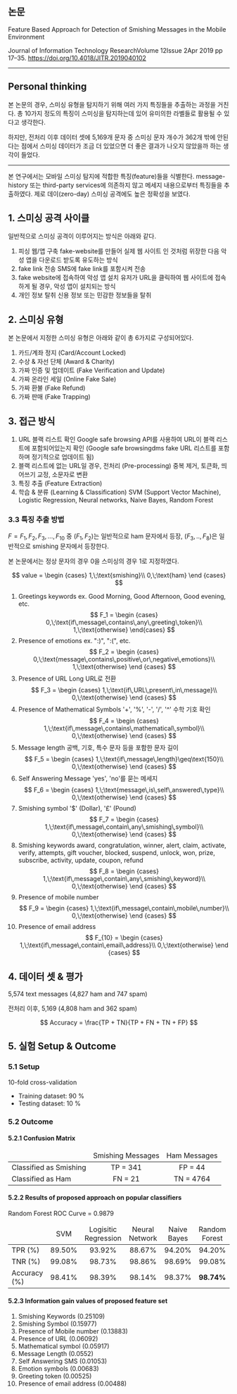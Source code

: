 
## 논문 
Feature Based Approach for Detection of Smishing Messages in the Mobile Environment

Journal of Information Technology ResearchVolume 12Issue 2Apr 2019 pp 17–35. https://doi.org/10.4018/JITR.2019040102

<hr> 

## Personal thinking

본 논문의 경우, 스미싱 유형을 탐지하기 위해 여러 가지 특징들을 추출하는 과정을 거친다. 총 10가지 정도의 특징이 스미싱을 탐지하는데 있어 유미의한 라벨들로 활용될 수 있다고 생각한다. 

하지만, 전처리 이후 데이터 셋에 5,169개 문자 중 스미싱 문자 개수가 362개 밖에 안된다는 점에서 스미싱 데이터가 조금 더 있었으면 더 좋은 결과가 나오지 않았을까 하는 생각이 들었다.
<hr>

본 연구에서는 모바일 스미싱 탐지에 적합한 특징(feature)들을 식별한다. message-history 또는 third-party services에 의존하지 않고 메세지 내용으로부터 특징들을 추출하였다. 제로 데이(zero-day) 스미싱 공격에도 높은 정확성을 보였다.

## 1. 스미싱 공격 사이클

일반적으로 스미싱 공격이 이루어지는 방식은 아래와 같다. 

1. 피싱 웹/앱 구축
   fake-website를 만들어 실제 웹 사이트 인 것처럼 위장한 다음 악성 앱을 다운로드 받도록 유도하는 방식
2. fake link 전송
   SMS에 fake link를 포함시켜 전송 
3. fake website에 접속하여 악성 앱 설치
   유저가 URL을 클릭하여 웹 사이트에 접속하게 될 경우, 악성 앱이 설치되는 방식
4. 개인 정보 탈취 
   신용 정보 또는 민감한 정보들을 탈취

## 2. 스미싱 유형

본 논문에서 지정한 스미싱 유형은 아래와 같이 총 6가지로 구성되어있다. 

1. 카드/계좌 정지 (Card/Account Locked) 
2. 수상 & 자선 단체 (Award & Charity) 
3. 가짜 인증 및 업데이트 (Fake Verification and Update)
4. 가짜 온라인 세일 (Online Fake Sale) 
5. 가짜 환불 (Fake Refund) 
6. 가짜 판매 (Fake Trapping) 

## 3. 접근 방식

1. URL 블랙 리스트 확인
   Google safe browsing API를 사용하여 URL이 블랙 리스트에 포함되어있는지 확인 (Google safe browsingdms fake URL 리스트를 포함하며 정기적으로 업데이트 됨) 
2. 블랙 리스트에 없는 URL일 경우, 전처리 (Pre-processing)
   중복 제거, 토큰화, 띄어쓰기 교정, 소문자로 변환
3. 특징 추출 (Feature Extraction)
4. 학습 & 분류 (Learning & Classification)
   SVM (Support Vector Machine), Logistic Regression, Neural networks, Naive Bayes, Random Forest 

### 3.3 특징 추출 방법
$F={F_1,F_2,F_3,...,F_{10}}$ 중 $(F_1,F_2)$는 일반적으로 ham 문자에서 등장, $(F_3,..,F_8)$은 일반적으로 smishing 문자에서 등장한다.

본 논문에서는 정상 문자의 경우 0을 스미싱의 경우 1로 지정하였다.

$$
    value = 
        \begin {cases}
        1,\;\text{smishing}\\
        0,\;\text{ham}
        \end {cases}
$$

1. Greetings keywords
   ex. Good Morning, Good Afternoon, Good evening, etc.
$$
    F_1 = 
        \begin {cases}
        0,\;\text{if\,message\,contains\,any\,greeting\,token}\\
        1,\;\text{otherwise}
        \end{cases}
$$
2. Presence of emotions
   ex. ":)", ":(", etc.
$$
    F_2 = 
        \begin {cases}
        0,\;\text{message\,contains\,positive\,or\,negative\,emotions}\\
        1,\;\text{otherwise}
        \end {cases}
$$
3. Presence of URL 
   Long URL로 전환
$$
    F_3 = 
        \begin {cases}
        1,\;\text{if\,URL\,present\,in\,message}\\
        0,\;\text{otherwise}
        \end {cases}
$$
4. Presence of Mathematical Symbols 
    '+', '%', '-', '/', '^' 수학 기호 확인
$$
    F_4 = 
        \begin {cases}
        1,\;\text{if\,message\,contains\,mathematical\,symbol}\\
        0,\;\text{otherwise}
        \end {cases}
$$
5. Message length
   공백, 기호, 특수 문자 등을 포함한 문자 길이
$$
    F_5 = 
        \begin {cases}
        1,\;\text{if\,message\,length}\geq\text{150}\\
        0,\;\text{otherwise}
        \end {cases}
$$
6. Self Answering Message
   'yes', 'no'를 묻는 메세지
$$
    F_6 = 
        \begin {cases}
        1,\;\text{message\,is\,self\,answered\,type}\\
        0,\;\text{otherwise}
        \end {cases}
$$
7. Smishing symbol 
   '\$' (Dollar), '£' (Pound) 
$$
    F_7 = 
        \begin {cases}
        1,\;\text{if\,message\,contain\,any\,smishing\,symbol}\\
        0,\;\text{otherwise}
        \end {cases}
$$
8. Smishing keywords
   award, congratulation, winner, alert, claim, activate, verify, attempts, gift voucher, blocked, suspend, unlock, won, prize, subscribe, activity, update, coupon, refund
$$
    F_8 = 
        \begin {cases}
        1,\;\text{if\,message\,contain\,any\,smishing\,keyword}\\
        0,\;\text{otherwise}
        \end {cases}
$$
9.  Presence of mobile number
$$
    F_9 = 
        \begin {cases}
        1,\;\text{if\,message\,contain\,mobile\,number}\\
        0,\;\text{otherwise}
        \end {cases}
$$
10. Presence of email address
$$
    F_{10} = 
        \begin {cases}
        1,\;\text{if\,message\,contain\,email\,address}\\
        0,\;\text{otherwise}
        \end {cases}
$$

## 4. 데이터 셋 & 평가

5,574 text messages (4,827 ham and 747 spam) 

전처리 이후, 5,169 (4,808 ham and 362 spam) 

$$
Accuracy = \frac{TP + TN}{TP + FN + TN + FP}
$$

## 5. 실험 Setup & Outcome

### 5.1 Setup 
10-fold cross-validation 

- Training dataset: 90 %
- Testing dataset: 10 %

### 5.2 Outcome

#### 5.2.1 Confusion Matrix 
<table>
    <thead> 
        <tr> 
            <td></td>
            <td style="text-align: center">Smishing Messages</td>
            <td style="text-align: center">Ham Messages</td>
        </tr>
    </thead> 
    <tbody> 
        <tr>
            <td>Classified as Smishing</td>
            <td style="text-align: center">TP = 341</td>
            <td style="text-align: center">FP = 44 </td> 
        </tr>
        <tr>
            <td>Classified as Ham</td> 
            <td style="text-align: center">FN = 21</td>
            <td style="text-align: center">TN = 4764</td>
        </tr>
    </tbody>
</table> 


#### 5.2.2 Results of proposed approach on popular classifiers

Random Forest ROC Curve = 0.9879

<table> 
    <thead>
        <tr> 
            <td></td>
            <td style="text-align: center">SVM</td>
            <td style="text-align: center">Logisitic Regression</td>
            <td style="text-align: center">Neural Network</td>
            <td style="text-align: center">Naive Bayes</td>
            <td style="text-align: center">Random Forest</td>
        </tr>
    </thead> 
    <tbody> 
        <tr> 
            <td>TPR (%)</td> 
            <td style="text-align: center">89.50%</td>
            <td style="text-align: center">93.92%</td>
            <td style="text-align: center">88.67%</td>
            <td style="text-align: center">94.20%</td>
            <td style="text-align: center">94.20%</td>
        </tr>
        <tr> 
            <td>TNR (%)</td> 
            <td style="text-align: center">99.08%</td>
            <td style="text-align: center">98.73%</td>
            <td style="text-align: center">98.86%</td>
            <td style="text-align: center">98.69%</td>
            <td style="text-align: center">99.08%</td>
        </tr>
        <tr> 
            <td>Accuracy (%)</td> 
            <td style="text-align: center">98.41%</td>
            <td style="text-align: center">98.39%</td>
            <td style="text-align: center">98.14%</td>
            <td style="text-align: center">98.37%</td>
            <td style="text-align: center; font-weight:bold">98.74%</td>
        </tr>
    </tbody>
</table>

#### 5.2.3 Information gain values of proposed feature set

1. Smishing Keywords (0.25109) 
2. Smishing Symbol (0.15977) 
3. Presence of Mobile number (0.13883) 
4. Presence of URL (0.06092) 
5. Mathematical symbol (0.05917) 
6. Message Length (0.0552) 
7. Self Answering SMS (0.01053) 
8. Emotion symbols (0.00683) 
9. Greeting token (0.00525) 
10. Presence of email address (0.00488)

